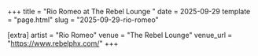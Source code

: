 +++
title = "Rio Romeo at The Rebel Lounge "
date = 2025-09-29
template = "page.html"
slug = "2025-09-29-rio-romeo"

[extra]
artist = "Rio Romeo"
venue = "The Rebel Lounge"
venue_url = "https://www.rebelphx.com/"
+++
